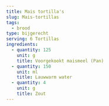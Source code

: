 ```yaml
---
title: Mais tortilla's
slug: Mais-tortillas
tags:
  - brood
type: bijgerecht
serving: 6 Tortillas
ingredients:
  - quantity: 125
    unit: g
    title: Voorgekookt maismeel (Pan)
  - quantity: 150
    unit: ml
    title: Lauwwarm water
  - quantity: 4
    unit: g
    title: Zout
---
```

